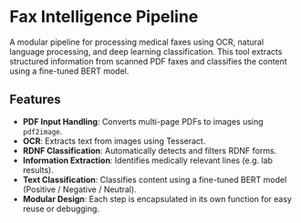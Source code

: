 # Fax Intelligence Pipeline

A modular pipeline for processing medical faxes using OCR, natural language processing, and deep learning classification. This tool extracts structured information from scanned PDF faxes and classifies the content using a fine-tuned BERT model.

## Features

- **PDF Input Handling**: Converts multi-page PDFs to images using `pdf2image`.
- **OCR**: Extracts text from images using Tesseract.
- **RDNF Classification**: Automatically detects and filters RDNF forms.
- **Information Extraction**: Identifies medically relevant lines (e.g. lab results).
- **Text Classification**: Classifies content using a fine-tuned BERT model (Positive / Negative / Neutral).
- **Modular Design**: Each step is encapsulated in its own function for easy reuse or debugging.
